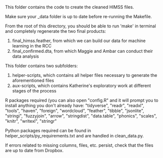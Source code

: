 This folder contains the code to create the cleaned HIMSS files.

Make sure your _data folder is up to date before re-running the Makefile.

From the root of this directory, you should be able to run 'make' in terminal
and completely regenerate the two final products:
1) final_himss.feather, from which we can build our data for machine learning 
in the RCC
2) final_confirmed.dta, from which Maggie and Ambar can conduct their data
analysis

This folder contains two subfolders:
1) helper-scripts, which contains all helper files necessary to generate the
aforementioned files
2) aux-scripts, which contains Katherine's exploratory work at different stages
of the process

R packages required (you can also open "config.R" and it will prompt you to install anything you don't already have: 
"tidyverse",
  "readr",
  "readxl",
  "tools",
  "haven",
  "foreign",
  "wordcloud",
  "feather",
  "tibble",
  "jsonlite",
  "stringi",
  "fuzzyjoin",
  "arrow",
  "stringdist",
  "data.table",
  "phonics",
  "scales",
  "knitr",
  "writexl",
  "stringr"

Python packages required can be found in helper_scripts/py_requirements.txt and are handled in clean_data.py.

If errors related to missing columns, files, etc. persist, check that the files are up to date from Dropbox.
